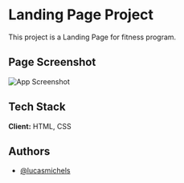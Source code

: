 # Landing Page Project

This project is a Landing Page for fitness program.


## Page Screenshot

![App Screenshot](https://i.imgur.com/uYcon2J.png)


## Tech Stack

**Client:** HTML, CSS


## Authors

- [@lucasmichels](https://www.github.com/lucasmichels)